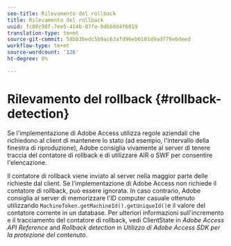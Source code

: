 ```yaml
---
seo-title: Rilevamento del rollback
title: Rilevamento del rollback
uuid: fc80c98f-7ee5-414b-87fe-0dbb8d4f6019
translation-type: tm+mt
source-git-commit: 58bb3bedc5b0ac63afd96eb6101d9ad779e6deed
workflow-type: tm+mt
source-wordcount: '126'
ht-degree: 0%

---
```



# Rilevamento del rollback {#rollback-detection}

Se l&#39;implementazione di Adobe Access utilizza regole aziendali che richiedono al client di mantenere lo stato (ad esempio, l&#39;intervallo della finestra di riproduzione), Adobe consiglia vivamente al server di tenere traccia del contatore di rollback e di utilizzare AIR o SWF per consentire l&#39;elencazione.

Il contatore di rollback viene inviato al server nella maggior parte delle richieste dal client. Se l&#39;implementazione di Adobe Access non richiede il contatore di rollback, può essere ignorata. In caso contrario, Adobe consiglia al server di memorizzare l&#39;ID computer casuale ottenuto utilizzando `MachineToken.getMachineId().getUniqueId()`e il valore del contatore corrente in un database. Per ulteriori informazioni sull&#39;incremento e il tracciamento del contatore di rollback, vedi ClientState in *Adobe Access API Reference* and *Rollback detection* in *Utilizzo di Adobe Access SDK per la protezione del contenuto*.
